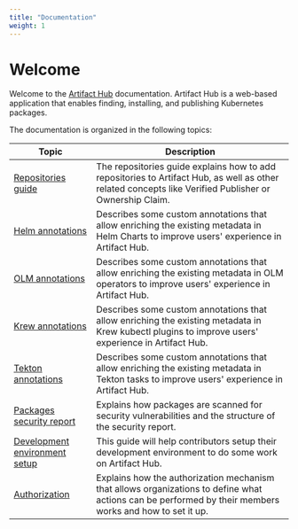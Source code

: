 ```yaml
---
title: "Documentation"
weight: 1
---
```


# Welcome

Welcome to the [Artifact Hub](https://artifacthub.io/) documentation. Artifact Hub is a web-based application that enables finding, installing, and publishing Kubernetes packages.


The documentation is organized in the following topics:


| Topic                                                    | Description                                                                                                                                             |
| -------------------------------------------------------- | ------------------------------------------------------------------------------------------------------------------------------------------------------- |
| [Repositories guide](/docs/topics/repositories)          | The repositories guide explains how to add repositories to Artifact Hub, as well as other related concepts like Verified Publisher or Ownership Claim.  |
| [Helm annotations](/docs/topics/annotations/helm)        | Describes some custom annotations that allow enriching the existing metadata in Helm Charts to improve users' experience in Artifact Hub.               |
| [OLM annotations](/docs/topics/annotations/olm)          | Describes some custom annotations that allow enriching the existing metadata in OLM operators to improve users' experience in Artifact Hub.             |
| [Krew annotations](/docs/topics/annotations/krew)        | Describes some custom annotations that allow enriching the existing metadata in Krew kubectl plugins to improve users' experience in Artifact Hub.      |
| [Tekton annotations](/docs/topics/annotations/tekton)    | Describes some custom annotations that allow enriching the existing metadata in Tekton tasks to improve users' experience in Artifact Hub.              |
| [Packages security report](/docs/topics/security_report) | Explains how packages are scanned for security vulnerabilities and the structure of the security report.                                                |
| [Development environment setup](/docs/topics/dev)        | This guide will help contributors setup their development environment to do some work on Artifact Hub.                                                  |
| [Authorization](/docs/topics/authorization)              | Explains how the authorization mechanism that allows organizations to define what actions can be performed by their members works and how to set it up. |
